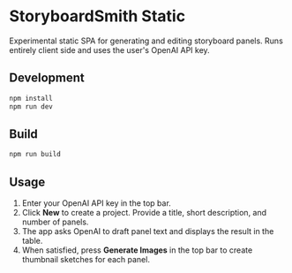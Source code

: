 # StoryboardSmith Static

Experimental static SPA for generating and editing storyboard panels. Runs entirely client side and uses the user's OpenAI API key.

## Development

```bash
npm install
npm run dev
```

## Build

```bash
npm run build
```

## Usage

1. Enter your OpenAI API key in the top bar.
2. Click **New** to create a project. Provide a title, short description, and number of panels.
3. The app asks OpenAI to draft panel text and displays the result in the table.
4. When satisfied, press **Generate Images** in the top bar to create thumbnail sketches for each panel.
